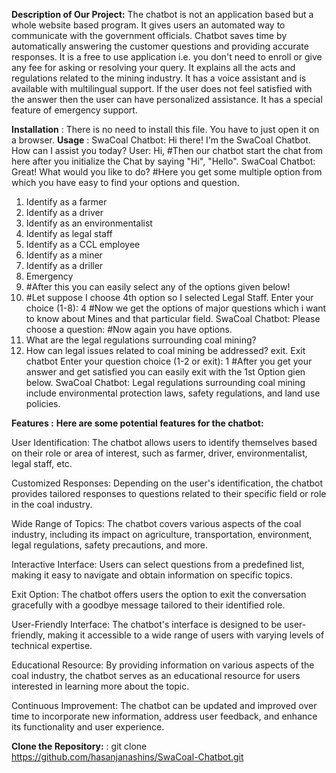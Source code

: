 **Description of Our Project:** The chatbot is not an application based but a whole website based program. It gives users an automated way to communicate with the government officials. Chatbot saves time by automatically answering the customer questions and providing accurate responses. It is a free to use application i.e. you don't need to enroll or give any fee for asking or resolving your query. It explains all the acts and regulations related to the mining industry. It has a voice assistant and is available with multilingual support. If the user does not feel satisfied with the answer then the user can have personalized assistance. It has a special feature of emergency support.

**Installation** : There is no need to install this file. You have to just open it on a browser.
**Usage** : 
SwaCoal Chatbot: Hi there! I'm the SwaCoal Chatbot. How can I assist you today?
User:
Hi, 
#Then our chatbot start the chat from here after you initialize the Chat by saying "Hi", "Hello".
SwaCoal Chatbot: Great! What would you like to do?
#Here you get some multiple option from which you have easy to find your options and question.
1. Identify as a farmer
2. Identify as a driver
3. Identify as an environmentalist
4. Identify as legal staff
5. Identify as a CCL employee
6. Identify as a miner
7. Identify as a driller
8. Emergency
9. #After this you can easily select any of the options given below!
10. #Let suppose I choose 4th option so I selected Legal Staff.
Enter your choice (1-8): 4
#Now we get the options of major questions which i want to know about Mines and that particular field.
SwaCoal Chatbot: Please choose a question:
#Now again you have options.
1. What are the legal regulations surrounding coal mining?
2. How can legal issues related to coal mining be addressed?
exit. Exit chatbot
Enter your question choice (1-2 or exit): 1
#After you get your answer and get satisfied you can easily exit with the 1st Option gien below.
SwaCoal Chatbot: Legal regulations surrounding coal mining include environmental protection laws, safety regulations, and land use policies.


**Features :**
**Here are some potential features for the chatbot:**

User Identification: The chatbot allows users to identify themselves based on their role or area of interest, such as farmer, driver, environmentalist, legal staff, etc.

Customized Responses: Depending on the user's identification, the chatbot provides tailored responses to questions related to their specific field or role in the coal industry.

Wide Range of Topics: The chatbot covers various aspects of the coal industry, including its impact on agriculture, transportation, environment, legal regulations, safety precautions, and more.

Interactive Interface: Users can select questions from a predefined list, making it easy to navigate and obtain information on specific topics.

Exit Option: The chatbot offers users the option to exit the conversation gracefully with a goodbye message tailored to their identified role.

User-Friendly Interface: The chatbot's interface is designed to be user-friendly, making it accessible to a wide range of users with varying levels of technical expertise.

Educational Resource: By providing information on various aspects of the coal industry, the chatbot serves as an educational resource for users interested in learning more about the topic.

Continuous Improvement: The chatbot can be updated and improved over time to incorporate new information, address user feedback, and enhance its functionality and user experience.

**Clone the Repository:** : git clone https://github.com/hasanjanashins/SwaCoal-Chatbot.git







